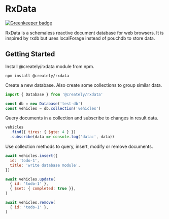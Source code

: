 # RxData

[![Greenkeeper badge](https://badges.greenkeeper.io/creately/rxdata.svg)](https://greenkeeper.io/)

RxData is a schemaless reactive document database for web browsers. It is inspired by rxdb but uses localForage instead of pouchdb to store data.

## Getting Started

Install @creately/rxdata module from npm.

```shell
npm install @creately/rxdata
```

Create a new database. Also create some collections to group similar data.

```js
import { Database } from '@creately/rxdata'

const db = new Database('test-db')
const vehicles = db.collection('vehicles')

```

Query documents in a collection and subscribe to changes in result data.

```js
vehicles
  .find({ tires: { $gte: 4 } })
  .subscribe(data => console.log('data:', data))
```

Use collection methods to query, insert, modify or remove documents.

```js
await vehicles.insert({
  id: 'todo-1',
  title: 'write database module',
})

await vehicles.update(
  { id: 'todo-1' },
  { $set: { completed: true }},
)

await vehicles.remove(
  { id: 'todo-1' },
)
```
